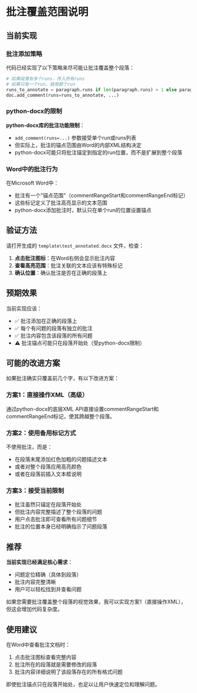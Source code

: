 # 批注覆盖范围说明

## 当前实现

### 批注添加策略

代码已经实现了以下策略来尽可能让批注覆盖整个段落：

```python
# 如果段落有多个runs，传入所有runs
# 如果只有一个run，就用那个run
runs_to_annotate = paragraph.runs if len(paragraph.runs) > 1 else paragraph.runs[0]
doc.add_comment(runs=runs_to_annotate, ...)
```

### python-docx的限制

**python-docx库的批注功能限制**：
- `add_comment(runs=...)` 参数接受单个run或runs列表
- 但实际上，批注的锚点范围由Word的内部XML结构决定
- python-docx可能只将批注锚定到指定的run位置，而不是扩展到整个段落

### Word中的批注行为

在Microsoft Word中：
- 批注有一个"锚点范围"（commentRangeStart和commentRangeEnd标记）
- 这些标记定义了批注高亮显示的文本范围
- python-docx添加批注时，默认只在单个run的位置设置锚点

## 验证方法

请打开生成的 `template\test_annotated.docx` 文件，检查：

1. **点击批注图标**：在Word右侧会显示批注内容
2. **查看高亮范围**：批注关联的文本应该有特殊标记
3. **确认位置**：确认批注是否在正确的段落上

## 预期效果

当前实现应该：
- ✅ 批注添加在正确的段落上
- ✅ 每个有问题的段落有独立的批注
- ✅ 批注内容包含该段落的所有问题
- ⚠️ 批注锚点可能只在段落开始处（受python-docx限制）

## 可能的改进方案

如果批注确实只覆盖前几个字，有以下改进方案：

### 方案1：直接操作XML（高级）
通过python-docx的底层XML API直接设置commentRangeStart和commentRangeEnd标记，使其跨越整个段落。

### 方案2：使用备用标记方式
不使用批注，而是：
- 在段落末尾添加红色加粗的问题描述文本
- 或者对整个段落应用高亮颜色
- 或者在段落前插入文本框说明

### 方案3：接受当前限制
- 批注虽然只锚定在段落开始处
- 但批注内容完整描述了整个段落的问题
- 用户点击批注即可查看所有问题细节
- 批注的位置本身已经明确指示了问题段落

## 推荐

**当前实现已经满足核心需求**：
- 问题定位精确（具体到段落）
- 批注内容完整清晰
- 用户可以轻松找到并查看问题

如果您需要批注覆盖整个段落的视觉效果，我可以实现方案1（直接操作XML），但这会增加代码复杂度。

## 使用建议

在Word中查看批注文档时：
1. 点击批注图标查看完整内容
2. 批注所在的段落就是需要修改的段落
3. 批注内容详细说明了该段落存在的所有格式问题

即使批注锚点只在段落开始处，也足以让用户快速定位和理解问题。


